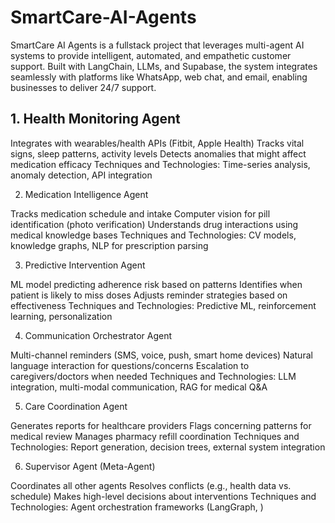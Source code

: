 # SmartCare-AI-Agents
SmartCare AI Agents is a fullstack project that leverages multi-agent AI systems to provide intelligent, automated, and empathetic customer support. Built with LangChain, LLMs, and Supabase, the system integrates seamlessly with platforms like WhatsApp, web chat, and email, enabling businesses to deliver 24/7 support.

## 1. Health Monitoring Agent ##

Integrates with wearables/health APIs (Fitbit, Apple Health)
Tracks vital signs, sleep patterns, activity levels
Detects anomalies that might affect medication efficacy
Techniques and Technologies: Time-series analysis, anomaly detection, API integration

2. Medication Intelligence Agent

Tracks medication schedule and intake
Computer vision for pill identification (photo verification)
Understands drug interactions using medical knowledge bases
Techniques and Technologies: CV models, knowledge graphs, NLP for prescription parsing

3. Predictive Intervention Agent

ML model predicting adherence risk based on patterns
Identifies when patient is likely to miss doses
Adjusts reminder strategies based on effectiveness
Techniques and Technologies: Predictive ML, reinforcement learning, personalization

4. Communication Orchestrator Agent

Multi-channel reminders (SMS, voice, push, smart home devices)
Natural language interaction for questions/concerns
Escalation to caregivers/doctors when needed
Techniques and Technologies: LLM integration, multi-modal communication, RAG for medical Q&A

5. Care Coordination Agent

Generates reports for healthcare providers
Flags concerning patterns for medical review
Manages pharmacy refill coordination
Techniques and Technologies: Report generation, decision trees, external system integration

6. Supervisor Agent (Meta-Agent)

Coordinates all other agents
Resolves conflicts (e.g., health data vs. schedule)
Makes high-level decisions about interventions
Techniques and Technologies: Agent orchestration frameworks (LangGraph, )


